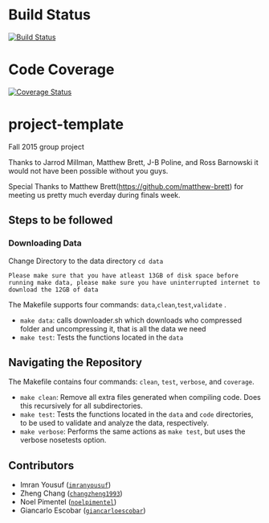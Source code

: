 # Build Status
[![Build Status](https://travis-ci.org/berkeley-stat159/project-kappa.svg?branch=master)](https://travis-ci.org/berkeley-stat159/project-kappa)

# Code Coverage
[![Coverage Status](https://coveralls.io/repos/berkeley-stat159/project-kappa/badge.svg?branch=master&service=github)](https://coveralls.io/github/berkeley-stat159/project-kappa?branch=master)

# project-template
Fall 2015 group project


Thanks to Jarrod Millman, Matthew Brett, J-B Poline, and Ross Barnowski it would not have been possible without you guys.

Special Thanks to Matthew Brett(https://github.com/matthew-brett) for meeting us pretty much everday during finals week.

## Steps to be followed

### Downloading Data

Change Directory to the data directory `cd data`

`Please make sure that you have atleast 13GB of disk space before running make data, please make sure you have uninterrupted internet to download the 12GB of data`

The Makefile supports four commands: `data`,`clean`,`test`,`validate` .
- `make data`: calls downloader.sh which downloads who compressed folder and uncompressing it, that is all the data we need
- `make test`: Tests the functions located in the `data` 
 




## Navigating the Repository 

The Makefile contains four commands: `clean`, `test`, `verbose`, and `coverage`. 
- `make clean`: Remove all extra files generated when compiling code. Does this recursively for all subdirectories. 
- `make test`: Tests the functions located in the `data` and `code` directories, to be used to validate and analyze the data, respectively. 
- `make verbose`: Performs the same actions as `make test`, but uses the verbose nosetests option. 

## Contributors 

- Imran Yousuf ([`imranyousuf`](https://github.com/imranyousuf))
- Zheng Chang ([`changzheng1993`](https://github.com/changzheng1993))
- Noel Pimentel ([`noelpimentel`](https://github.com/noelpimentel))
- Giancarlo Escobar ([`giancarloescobar`](https://github.com/giancarloescobar))
